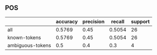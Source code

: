 
## POS

|                  | accuracy | precision | recall | support |
|------------------|----------|-----------|--------|---------|
| all              | 0.5769   | 0.45      | 0.5054 | 26      |
| known-tokens     | 0.5769   | 0.45      | 0.5054 | 26      |
| ambiguous-tokens | 0.5      | 0.4       | 0.3    | 4       |

